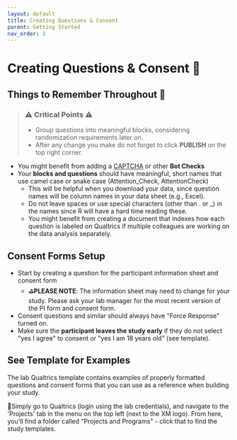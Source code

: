 ```yaml
---
layout: default
title: Creating Questions & Consent
parent: Getting Started
nav_order: 3
---
```


# Creating Questions & Consent 📝

## Things to Remember Throughout 🚨

> ### ⚠️ Critical Points ⚠️
> 
> * Group questions into meaningful blocks, considering randomization requirements later on.
> * After any change you make do not forget to click **PUBLISH** on the top right corner.

* You might benefit from adding a [CAPTCHA](https://www.qualtrics.com/support/survey-platform/survey-module/editing-questions/question-types-guide/advanced/captcha-verification/) or other **Bot Checks**
* Your **blocks and questions** should have meaningful, short names that use camel case or snake case (Attention_Check, AttentionCheck)
   * This will be helpful when you download your data, since question names will be column names in your data sheet (e.g., Excel).
   * Do not leave spaces or use special characters (other than . or _) in the names since R will have a hard time reading these.
   * You might benefit from creating a document that indexes how each question is labeled on Qualtrics if multiple colleagues are working on the data analysis separately.

## Consent Forms Setup

* Start by creating a question for the participant information sheet and consent form
   * ⛳️**PLEASE NOTE**: The information sheet may need to change for your study. Please ask your lab manager for the most recent version of the PI form and consent form.
* Consent questions and similar should always have "Force Response" turned on.
* Make sure the **participant leaves the study early** if they do not select "yes I agree" to consent or "yes I am 18 years old" (see template).

## See Template for Examples

The lab Qualtrics template contains examples of properly formatted questions and consent forms that you can use as a reference when building your study.

📍Simply go to Qualtrics (login using the lab credentials), and navigate to the 'Projects' tab in the menu on the top left (next to the XM logo). From here, you'll find a folder called "Projects and Programs" - click that to find the study templates.
